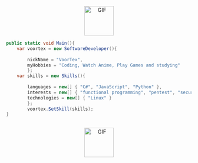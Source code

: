 <div align="center">
<img hight="80" width="80" alt="GIF" align="center" src="https://github.com/evitar/evitar/blob/main/assets/cute.gif">
 
</div>


```csharp
public static void Main(){
    var voortex = new SoftwareDeveloper(){
    
        nickName = "VoorTex",
        myHobbies = "Coding, Watch Anime, Play Games and studying"
        };
    var skills = new Skills(){
        
        languages = new[] { "C#", "JavaScript", "Python" },
        interests = new[] { "functional programming", "pentest", "security" },
        technologies = new[] { "Linux" }
        };
        voortex.SetSkill(skills);
}
    
```

<div align="center">
<img hight="80" width="80" alt="GIF" align="center" src="https://github.com/evitar/evitar/blob/main/assets/gifgit.gif">
 
</div>



